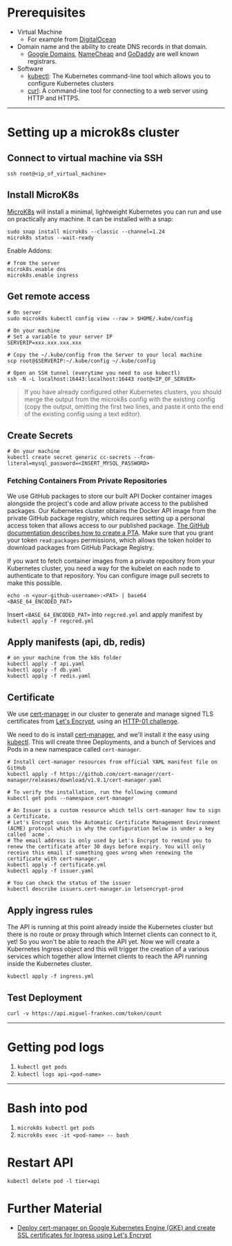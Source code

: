 # Prerequisites
- Virtual Machine
  - For example from [DigitalOcean](https://www.digitalocean.com/products/droplets)
- Domain name and the ability to create DNS records in that domain.
  - [Google Domains](https://domains.google/), [NameCheap](https://www.namecheap.com/) and [GoDaddy](https://www.godaddy.com/) are well known registrars.
- Software
  - [kubectl](https://kubernetes.io/docs/tasks/tools/#kubectl): The Kubernetes command-line tool which allows you to configure Kubernetes clusters
  - [curl](https://everything.curl.dev/get): A command-line tool for connecting to a web server using HTTP and HTTPS.

---

# Setting up a microk8s cluster

## Connect to virtual machine via SSH 
```
ssh root@<ip_of_virtual_machine>
```

## Install MicroK8s

[MicroK8s](https://microk8s.io/) will install a minimal, lightweight Kubernetes you can run and use on practically any machine. It can be installed with a snap:
```
sudo snap install microk8s --classic --channel=1.24
microk8s status --wait-ready
```

Enable Addons:
```
# from the server
microk8s.enable dns
microk8s.enable ingress
```

## Get remote access

```
# On server
sudo microk8s kubectl config view --raw > $HOME/.kube/config

# On your machine
# Set a variable to your server IP
SERVERIP=xxx.xxx.xxx.xxx

# Copy the ~/.kube/config from the Server to your local machine
scp root@$SERVERIP:~/.kube/config ~/.kube/config

# Open an SSH tunnel (everytime you need to use kubectl)
ssh -N -L localhost:16443:localhost:16443 root@<IP_OF_SERVER>
```

> If you have already configured other Kubernetes clusters, you should merge the output from the microk8s config with the existing config (copy the output, omitting the first two lines, and paste it onto the end of the existing config using a text editor).

## Create Secrets
```
# On your machine
kubectl create secret generic cc-secrets --from-literal=mysql_password=<INSERT_MYSQL_PASSWORD>
```

### Fetching Containers From Private Repositories

We use GitHub packages to store our built API Docker container images alongside the project's code and allow private access to the published packages.
Our Kubernetes cluster obtains the Docker API image from the private GitHub package registry, which requires setting up a personal access token that allows access to our published package. [The GitHub documentation describes how to create a PTA](https://docs.github.com/en/authentication/keeping-your-account-and-data-secure/creating-a-personal-access-token). Make sure that you grant your token `read:packages` permissions, which allows the token holder to download packages from GitHub Package Registry. 

If you want to fetch container images from a private repository from your Kubernetes cluster, you need a way for the kubelet on each node to authenticate to that repository. You can configure image pull secrets to make this possible.

```
echo -n <your-github-username>:<PAT> | base64
<BASE_64_ENCODED_PAT>
```

Insert `<BASE_64_ENCODED_PAT>` into `regcred.yml` and apply manifest by `kubectl apply -f regcred.yml`

## Apply manifests (api, db, redis)
```
# on your machine from the k8s folder
kubectl apply -f api.yaml
kubectl apply -f db.yaml
kubectl apply -f redis.yaml
```

## Certificate
We use [cert-manager](https://cert-manager.io/) in our cluster to generate and manage signed TLS certificates from [Let's Encrypt](https://letsencrypt.org/getting-started/), using an [HTTP-01 challenge](https://letsencrypt.org/docs/challenge-types/#http-01-challenge).

We need to do is install [cert-manager](https://cert-manager.io/), and we'll install it the easy using [kubectl](https://kubernetes.io/docs/tasks/tools/#kubectl).
This will create three Deployments, and a bunch of Services and Pods in a new namespace called `cert-manager`.

```
# Install cert-manager resources from official YAML manifest file on GitHub
kubectl apply -f https://github.com/cert-manager/cert-manager/releases/download/v1.9.1/cert-manager.yaml

# To verify the installation, run the following command
kubectl get pods --namespace cert-manager

# An Issuer is a custom resource which tells cert-manager how to sign a Certificate.
# Let's Encrypt uses the Automatic Certificate Management Environment (ACME) protocol which is why the configuration below is under a key called `acme`.
# The email address is only used by Let's Encrypt to remind you to renew the certificate after 30 days before expiry. You will only receive this email if something goes wrong when renewing the certificate with cert-manager.
kubectl apply -f certificate.yml
kubectl apply -f issuer.yaml

# You can check the status of the issuer
kubectl describe issuers.cert-manager.io letsencrypt-prod
```

## Apply ingress rules

The API is running at this point already inside the Kubernetes cluster but there is no route or proxy through which Internet clients can connect to it, yet! So you won't be able to reach the API yet. Now we will create a Kubernetes Ingress object and this will trigger the creation of a various services which together allow Internet clients to reach the API running inside the Kubernetes cluster.

```
kubectl apply -f ingress.yml
```

## Test Deployment
```
curl -v https://api.miguel-franken.com/token/count
```

---

# Getting pod logs

1. `kubectl get pods`
2. `kubectl logs api-<pod-name>`

---

# Bash into pod

1. `microk8s kubectl get pods`
2. `microk8s exec -it <pod-name> -- bash`

# Restart API
`kubectl delete pod -l tier=api`

# Further Material

- [Deploy cert-manager on Google Kubernetes Engine (GKE) and create SSL certificates for Ingress using Let's Encrypt](https://cert-manager.io/docs/tutorials/getting-started-with-cert-manager-on-google-kubernetes-engine-using-lets-encrypt-for-ingress-ssl)
